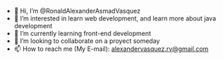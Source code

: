 - 👋 Hi, I’m @RonaldAlexanderAsmadVasquez
- 👀 I’m interested in learn web development, and learn more about java development 
- 🌱 I’m currently learning front-end development
- 💞️ I’m looking to collaborate on a proyect someday
- 📫 How to reach me (My E-mail): alexandervasquez.rv@gmail.com

<!---
RonaldAlexanderAsmadVasquez/RonaldAlexanderAsmadVasquez is a ✨ special ✨ repository because its `README.md` (this file) appears on your GitHub profile.
You can click the Preview link to take a look at your changes.
--->
